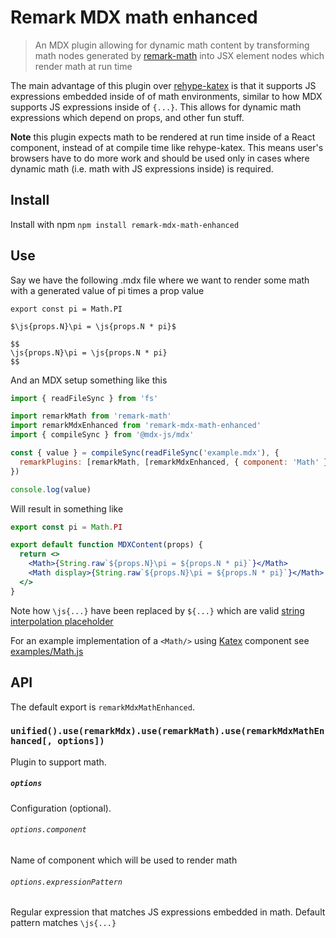 # Remark MDX math enhanced

> An MDX plugin allowing for dynamic math content by transforming math nodes generated by [remark-math](https://github.com/remarkjs/remark-math) into JSX element nodes which render math at run time 

The main advantage of this plugin over [rehype-katex](https://github.com/remarkjs/remark-math/tree/main/packages/rehype-katex) is that it supports JS expressions embedded inside of of math environments, similar to how MDX supports JS expressions inside of `{...}`. This allows for dynamic math expressions which depend on props, and other fun stuff.

**Note** this plugin expects math to be rendered at run time inside of a React component, instead of at compile time like rehype-katex. This means user's browsers have to do more work and should be used only in cases where dynamic math (i.e. math with JS expressions inside) is required.

## Install

Install with npm `npm install remark-mdx-math-enhanced`

## Use 

Say we have the following .mdx file where we want to render some math with a generated value of pi times a prop value

```mdx
export const pi = Math.PI

$\js{props.N}\pi = \js{props.N * pi}$

$$
\js{props.N}\pi = \js{props.N * pi}
$$
```

And an MDX setup something like this

```js
import { readFileSync } from 'fs'

import remarkMath from 'remark-math'
import remarkMdxEnhanced from 'remark-mdx-math-enhanced'
import { compileSync } from '@mdx-js/mdx'

const { value } = compileSync(readFileSync('example.mdx'), {
  remarkPlugins: [remarkMath, [remarkMdxEnhanced, { component: 'Math' }]]
})

console.log(value)
```

Will result in something like

```jsx
export const pi = Math.PI

export default function MDXContent(props) {
  return <>
    <Math>{String.raw`${props.N}\pi = ${props.N * pi}`}</Math>
    <Math display>{String.raw`${props.N}\pi = ${props.N * pi}`}</Math>
  </>
}
```

Note how `\js{...}` have been replaced by `${...}` which are valid [string interpolation placeholder](https://developer.mozilla.org/en-US/docs/Web/JavaScript/Reference/Template_literals#string_interpolation)


For an example implementation of a `<Math/>` using [Katex](http://katex.org) component see [examples/Math.js](https://github.com/goodproblems/remark-mdx-math-enhanced/tree/master/examples/Math.js)


## API

The default export is `remarkMdxMathEnhanced`.

### `unified().use(remarkMdx).use(remarkMath).use(remarkMdxMathEnhanced[, options])`

Plugin to support math.

##### `options`

Configuration (optional).

###### `options.component`

Name of component which will be used to render math

###### `options.expressionPattern`

Regular expression that matches JS expressions embedded in math. Default pattern matches `\js{...}`